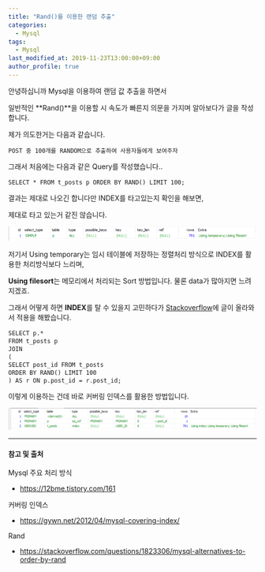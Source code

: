 ```yaml
---
title: "Rand()를 이용한 랜덤 추출"
categories: 
  - Mysql
tags:
  - Mysql
last_modified_at: 2019-11-23T13:00:00+09:00
author_profile: true
---
```



안녕하십니까 Mysql을 이용하여 랜덤 값 추출을 하면서

일반적인 **Rand()**을 이용할 시 속도가 빠른지 의문을 가지며 알아보다가 글을 작성합니다. 

제가 의도한거는 다음과 같습니다.

    POST 중 100개를 RANDOM으로 추출하여 사용자들에게 보여주자

그래서 처음에는 다음과 같은 Query를 작성했습니다..

    SELECT * FROM t_posts p ORDER BY RAND() LIMIT 100;

결과는 제대로 나오긴 합니다만 INDEX를 타고있는지 확인을 해보면,

제대로 타고 있는거 같진 않습니다.

![1](/assets/img/posts/mysql/rand/1.png)

저기서 Using temporary는 임시 테이블에 저장하는 정렬처리 방식으로 INDEX를 활용한 처리방식보다 느리며,

**Using filesort**는 메모리에서 처리되는 Sort 방법입니다. 물론 data가 많아지면 느려지겠죠.

그래서 어떻게 하면 **INDEX**를 탈 수 있을지 고민하다가 [Stackoverflow](https://stackoverflow.com/questions/1823306/mysql-alternatives-to-order-by-rand)에 글이 올라와서 적용을 해봤습니다.

    SELECT p.* 
    FROM t_posts p   
    JOIN  
    ( 
    SELECT post_id FROM t_posts  
    ORDER BY RAND() LIMIT 100 
    ) AS r ON p.post_id = r.post_id;

이렇게 이용하는 건데 바로 커버링 인덱스를 활용한 방법입니다.

![2](/assets/img/posts/mysql/rand/2.png)


---
#### 참고 및 출처

Mysql 주요 처리 방식
- <https://12bme.tistory.com/161>

커버링 인덱스
- <https://gywn.net/2012/04/mysql-covering-index/>

Rand
- <https://stackoverflow.com/questions/1823306/mysql-alternatives-to-order-by-rand>

